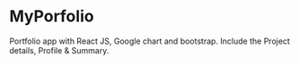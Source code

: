 # MyPorfolio
Portfolio app with React JS, Google chart and bootstrap. Include the Project details, Profile &amp; Summary.
